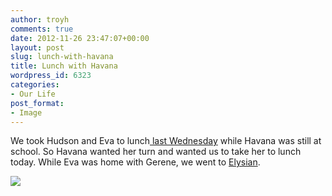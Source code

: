 ```yaml
---
author: troyh
comments: true
date: 2012-11-26 23:47:07+00:00
layout: post
slug: lunch-with-havana
title: Lunch with Havana
wordpress_id: 6323
categories:
- Our Life
post_format:
- Image
---
```


We took Hudson and Eva to lunch[ last Wednesday](http://troyandgay.com/2012/11/21/out-to-lunch-at-coastal-kitchen-with-hudson-and-eva/) while Havana was still at school. So Havana wanted her turn and wanted us to take her to lunch today. While Eva was home with Gerene, we went to [Elysian](http://elysianbrewing.com).

[![](http://troyandgay.files.wordpress.com/2012/11/20121126-154556.jpg?w=375)](http://troyandgay.com/2012/11/26/lunch-with-havana/20121126-154556-jpg/)
